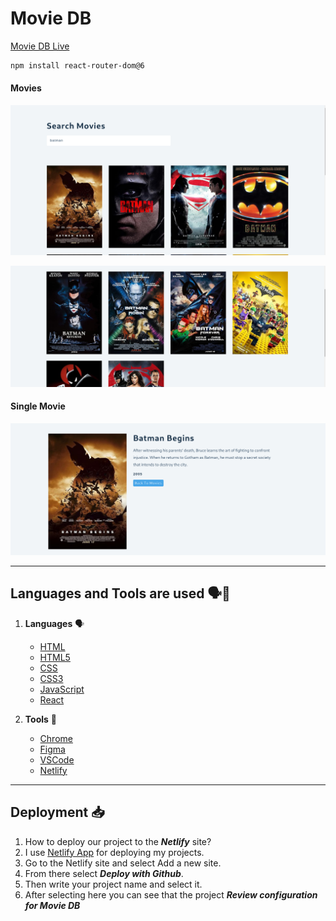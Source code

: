 # Movie DB

[Movie DB Live](https://react-movies-db-project.netlify.app/)

```sh
npm install react-router-dom@6
```

#### Movies

![alt text](./Screenshots/image.png)

![alt text](./Screenshots/image-1.png)

#### Single Movie

![alt text](./Screenshots/image-2.png)

---

## Languages and Tools are used 🗣️🔧

1. **Languages** 🗣️

   - [HTML](https://github.com/topics/html)
   - [HTML5](https://github.com/topics/html5)
   - [CSS](https://github.com/topics/css)
   - [CSS3](https://github.com/topics/css3)
   - [JavaScript](https://github.com/topics/javascript)
   - [React](https://github.com/topics/react)

2. **Tools** 🔧
   - [Chrome](https://github.com/topics/chrome)
   - [Figma](https://github.com/topics/figma)
   * [VSCode](https://github.com/topics/vscode)
   - [Netlify](https://github.com/topics/netlify)

---

## Deployment 📥

1. How to deploy our project to the **_Netlify_** site?
2. I use [Netlify App](https://app.netlify.com/) for deploying my projects.
3. Go to the Netlify site and select Add a new site.
4. From there select **_Deploy with Github_**.
5. Then write your project name and select it.
6. After selecting here you can see that the project **_Review configuration for Movie DB_**

